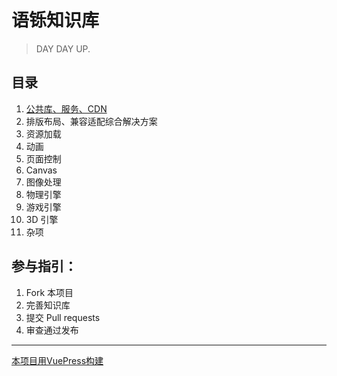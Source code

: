 # 语铄知识库

> DAY DAY UP.


## 目录
1. [公共库、服务、CDN](/common/)
2. 排版布局、兼容适配综合解决方案
3. 资源加载
4. 动画
5. 页面控制
6. Canvas
7. 图像处理
8. 物理引擎
9. 游戏引擎
10. 3D 引擎
11. 杂项



## 参与指引：
1. Fork 本项目
2. 完善知识库
3. 提交 Pull requests
4. 审查通过发布

---

[本项目用VuePress构建](https://www.vuepress.cn/)